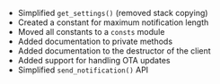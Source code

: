 - Simplified `get_settings()` (removed stack copying)
- Created a constant for maximum notification length
- Moved all constants to a `consts` module
- Added documentation to private methods
- Added documentation to the destructor of the client
- Added support for handling OTA updates
- Simplified `send_notification()` API